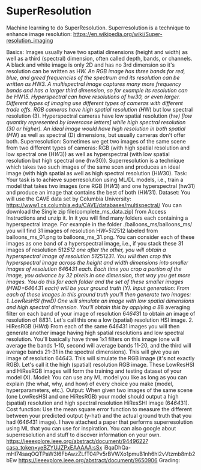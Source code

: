 # SuperResolution
 Machine learning to do SuperResolution. Superresolution is a technique to enhance image resolution: https://en.wikipedia.org/wiki/Super-resolution_imaging


Basics:
Images usually have two spatial dimensions (height and width) as well as a third (spectral) dimension, often called depth, bands, or channels. A black and white image is only 2D and has no 3rd dimension so it's resolution can be written as H*W. An RGB image has three bands for red, blue, and greed frequencies of the spectrum and its resolution can be written as H*W*3. A multispectral image captures many more frequency bands and has a larger third dimension, so for example its resolution can be H*W*15. Hyperspectral can have resolutions of h*w*30, or even larger. Different types of imaging use different types of cameras with different trade offs. RGB cameras have high spatial resolution (H*W) but low spectral resolution (3). Hyperspectral cameras have low spatial resolution (h*w) [low quantity represented by lowercase letters] while high spectral resolution (30 or higher). An ideal image would have high resolution in both spatial (H*W) as well as spectral (D) dimensions, but usually cameras don't offer both.
Superresolution:
Sometimes we get two images of the same scene from two different types of cameras: RGB (with high spatial resolution and low spectral one (H*W*3)) as well as hyperspectral (with low spatial resolution but high spectral one (h*w*30)). Superresolution is a technique which takes two such images of the same scen and produces an ideal image (with high spatial as well as high spectral resolution (H*W*30). Task:
Your task is to achieve superresolution using ML/DL models, i.e., train a model that takes two images (one RGB (H*W*3) and one hyperspectral (h*w*31) and produce an image that contains the best of both (H*W*31).
Dataset:
You will use the CAVE data set by Columbia University: https://www1.cs.columbia.edu/CAVE/databases/multispectral/ You can download the Single zip file(complete_ms_data.zip) from Access Instructions and unzip it. In it you will find many folders each containing a hyperspectral image. For example in
the folder ./balloons_ms/balloons_ms/ you will find 31 images of resolution H*W=512*512 labeled from balloons_ms_01.png to balloons_ms_31.png. You can consider each of these images as one band of a hyperspectral image, i.e., if you stack these 31 images of resolution 512*512 one after the other, you will obtain a hyperspectral image of resolution 512*512*31. You will then crop this hyperspectral image across the height and width dimensions into smaller images of resolution 64*64*31 each. Each time you crop a portion of the image, you advance by 32 pixels in one dimension, that way you get more images. You do this for each folder and the set of these smaller images (H*W*D=64*64*31 each) will be your ground truth (Y).
Input generation:
From each of these images in this ground truth you'll then generate two images: 1. LowResHSI (h*w*D) One will simulate an image with low spatial dimensions and high spectral dimension. You'll obtain this by applying a 8*8 averaging filter on each band of your image of resolution 64*64*31 to obtain an image of resolution of 8*8*31. Let's call this one a low (spatial) resolution HSI image. 2. HiResRGB (H*W*d) From each of the same 64*64*31 images you will then generate another image having high spatial resolutions and low spectral resolution. You'll basically have three 1x1 filters on this image (one will average the bands 1-10, second will average bands 11-20, and the third will average bands 21-31 in the spectral dimensions). This will give you an image of resolution 64*64*3. This will simulate the RGB image (it's not exactly RGB). Let's call it the high (spatial) resolution RGB image. These LowResHSI and HiResRGB images will form the training and testing dataset of your model (X).
Model:
You can use any ML model you like as long as you can explain (the what, why, and how) of every choice you make (model, hyperparameters, etc.).
Output:
When given two images of the same scene (one LowResHSI and one HiResRGB) your model should output a high (spatial) resolution and high spectral resolution HiResSHI image (64*64*31).
Cost function:
Use the mean square error function to measure the different between your predicted output (y-hat) and the actual ground truth that you had (64*64*31 image).
I have attached a paper that performs superresolution using ML that you can use for inspiration. You can also google about superresolution and stuff to discover information on your own. https://ieeexplore.ieee.org/abstract/document/9449622?casa_token=yeBZYUJZPxEAAAAA:sSx iBqaDhQa-mHl74saqOQTPaW3I6FbAwzZLfT04Pv5rBVWXo1pmuB1nh6hl2vVtzmb8mb2bEw https://ieeexplore.ieee.org/abstract/document/9650906
Grading:
